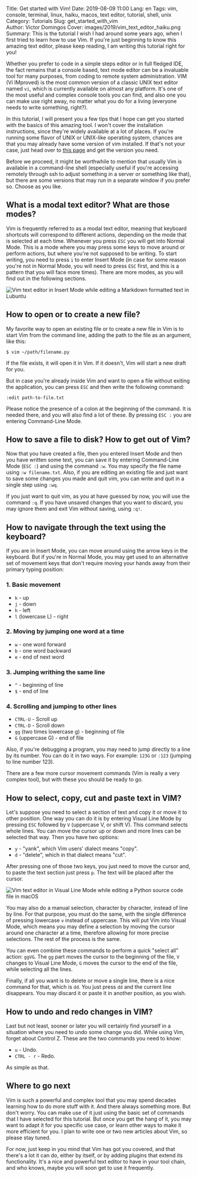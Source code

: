 Title: Get started with Vim!
Date: 2019-08-09 11:00
Lang: en
Tags: vim, console, terminal, linux, haiku, macos, text editor, tutorial, shell, unix
Category: Tutorials
Slug: get_started_with_vim  
Author: Victor Domingos
Cover: images/2019/vim_text_editor_haiku.png
Summary: This is the tutorial I wish I had around some years ago, when I first tried to learn how to use Vim. If you're just beginning to know this amazing text editor, please keep reading, I am writing this tutorial right for you!

Whether you prefer to code in a simple steps editor or in full fledged IDE, the fact remains that a console based, text mode editor can be a invaluable tool for many purposes, from coding to remote system administration. VIM (Vi IMproved) is the most common version of a classic UNIX text editor named `vi`, which is currently available on almost any platform. It's one of the most useful and complex console tools you can find, and also one you can make use right away, no matter what you do for a living (everyone needs to write something, right?). 

In this tutorial, I will present you a few tips that I hope can get you started with the basics of
this amazing tool. I won't cover the installation instructions, since they're widely available at a
lot of places. If you're running some flavor of UNIX or UNIX-like operating system, chances are that
you may already have some version of vim installed. If that's not your case, just head over to [this
page](https://www.vim.org/download.php) and get the version you need. 

Before we proceed, it might be worthwhile to mention that usually Vim is available in a command-line shell (especially useful if you're accessing remotely through ssh to adjust something in a server or something like that), but there are some versions that may run in a separate window if you prefer so. Choose as you like.


## What is a modal text editor? What are those modes?
Vim is frequently referred to as a modal text editor, meaning that keyboard shortcuts will correspond to different actions, depending on the mode that is selected at each time. Whenever you press `ESC` you will get into Normal Mode. This is a mode where you may press some keys to move around or perform actions, but where you're not supposed to be writing. To start writing, you need to press `i` to enter Insert Mode (in case for some reason you're not in Normal Mode, you will need to press `ESC` first, and this is a pattern that you will face more times). There are more modes, as you will find out in the following sections.


![Vim text editor in Insert Mode while editing a Markdown formatted text in Lubuntu]({static}/images/2019/vim_text_editor_python_markdown_linux_insert_mode.png)

## How to open or to create a new file?
My favorite way to open an existing file or to create a new file in Vim is to start Vim from the command line, adding the path to the file as an argument, like this:

```
$ vim ~/path/filename.py
```

If the file exists, it will open it in Vim. If it doesn't, Vim will start a new draft for you.

But in case you're already inside Vim and want to open a file without exiting the application, you can press `ESC` and then write the following command:

```
:edit path-to-file.txt
```

Please notice the presence of a colon at the beginning of the command. It is needed there, and you will also find a lot of these. By pressing `ESC :` you are entering Command-Line Mode.

## How to save a file to disk? How to get out of Vim?

Now that you have created a file, then you entered Insert Mode and then you have written some text, you can save it by entering Command-Line Mode (`ESC :`) and using the command `:w`. You may specify the file name using `:w filename.txt`. Also, if you are editing an existing file and just want to save some changes you made and quit vim, you can write and quit in a single step using `:wq`. 

If you just want to quit vim, as you at have guessed by now, you will use the command `:q`. If you have unsaved changes that you want to discard, you may ignore them and exit Vim without saving, using `:q!`.

## How to navigate through the text using the keyboard?

If you are in Insert Mode, you can move around using the arrow keys in the keyboard. But if you're in Normal Mode, you may get used to an alternative set of movement keys that don't require moving your hands away from their primary typing position:

### 1. Basic movement
 - `k` - up
 - `j` - down
 - `h` - left
 - `l` (lowercase L) - right

### 2. Moving by jumping one word at a time
 - `w` - one word forward
 - `b` - one word backward
 - `e` - end of next word


### 3. Jumping writhing the same line
 - `^` - beginning of line
 - `$` - end of line

### 4. Scrolling and jumping to other lines
 - `CTRL-U` - Scroll up
 - `CTRL-D` - Scroll down
 - `gg` (two times lowercase g) - beginning of file 
 - `G` (uppercase G) - end of file

Also, if you're debugging a program, you may need to jump directly to a line by its number. You can do it in two ways. For example: `123G` or `:123` (jumping to line number 123).

There are a few more cursor movement commands (Vim is really a very complex tool), but with these you should be ready to go.

## How to select, copy, cut and paste text in VIM?
Let's suppose you need to select a section of text and copy it or move it to other position. One way you can do it is by entering Visual Line Mode by pressing `ESC` followed by `V` (uppercase V, or shift V). This command selects whole lines. You can move the cursor up or down and more lines can be selected that way. Then you have two options:

 - `y` - "yank", which Vim users' dialect means "copy".
 - `d` - "delete", which in that dialect means "cut".

After pressing one of those two keys, you just need to move the cursor and, to paste the text section just press `p`. The text will be placed after the cursor.

![Vim text editor in Visual Line Mode while editing a Python source code file in macOS]({static}/images/2019/vim_text_editor_python_code_visual_line_mode.png)

You may also do a manual selection, character by character, instead of line by line. For that purpose, you must do the same, with the single difference of pressing lowercase `v` instead of uppercase. This will put Vim into Visual Mode, which means you may define a selection by moving the cursor around one character at a time, therefore allowing for more precise selections. The rest of the process is the same.

You can even combine these commands to perform a quick "select all" action: `ggVG`. The `gg` part moves the cursor to the beginning of the file, `V` changes to Visual Line Mode, `G` moves the cursor to the end of the file, while selecting all the lines.

Finally, if all you want is to delete or move a single line, there is a nice command for that, which is `dd`. You just press `dd` and the current line disappears. You may discard it or paste it in another position, as you wish.


## How to undo and redo changes in VIM?

Last but not least, sooner or later you will certainly find yourself in a situation where you need to undo some change you did. While using Vim, forget about Control Z. These are the two commands you need to know:

 - `u` - Undo.
 - `CTRL - r` - Redo.

As simple as that.


## Where to go next
Vim is such a powerful and complex tool that you may spend decades learning how to do more stuff with it. And there always something more. But don't worry. You can make use of it just using the basic set of commands that I have selected for this tutorial. But once you get the hang of it, you may want to adapt it for you specific use case, or learn other ways to make it more efficient for you. I plan to write one or two new articles about Vim, so please stay tuned. 

For now, just keep in you mind that Vim has got you covered, and that there's a lot it can do, either by itself, or by adding plugins that extend its functionality. It's a nice and powerful text editor to have in your tool chain, and who knows, maybe you will soon get to use it frequently.

	
